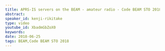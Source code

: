 ```yaml
---
title: APRS-IS servers on the BEAM - amateur radio - Code BEAM STO 2018
abstract: 
speaker_id: kenji-rikitake
type: video
youtube_id: XbadmGbZoX0
keywords: 
date: 2018-06-25
tags: BEAM,Code BEAM STO 2018
---
```


